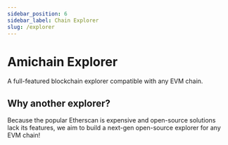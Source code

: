 ```yaml
---
sidebar_position: 6
sidebar_label: Chain Explorer
slug: /explorer
---
```


# Amichain Explorer

A full-featured blockchain explorer compatible with any EVM chain.

## Why another explorer?

Because the popular Etherscan is expensive and open-source solutions lack its features, we aim to build a next-gen open-source explorer for any EVM chain!